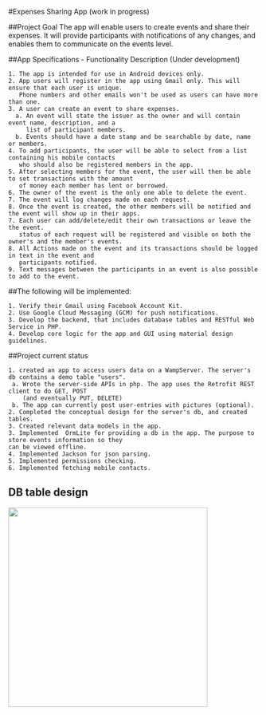 #Expenses Sharing App (work in progress)

##Project Goal
The app will enable users to create events and share their expenses. It will provide participants 
with notifications of any changes, and enables them to communicate on the events level. 

##App Specifications - Functionality Description (Under development)
```
1. The app is intended for use in Android devices only. 
2. App users will register in the app using Gmail only. This will ensure that each user is unique. 
   Phone numbers and other emails won't be used as users can have more than one.
3. A user can create an event to share expenses. 
  a. An event will state the issuer as the owner and will contain event name, description, and a 
     list of participant members. 
  b. Events should have a date stamp and be searchable by date, name or members.
4. To add participants, the user will be able to select from a list containing his mobile contacts 
   who should also be registered members in the app. 
5. After selecting members for the event, the user will then be able to set transactions with the amount 
   of money each member has lent or borrowed. 
6. The owner of the event is the only one able to delete the event. 
7. The event will log changes made on each request. 
8. Once the event is created, the other members will be notified and the event will show up in their apps. 
7. Each user can add/delete/edit their own transactions or leave the the event. 
   status of each request will be registered and visible on both the owner's and the member's events.  
8. All Actions made on the event and its transactions should be logged in text in the event and 
   participants notified.
9. Text messages between the participants in an event is also possible to add to the event. 
```

##The following will be implemented:
```
1. Verify their Gmail using Facebook Account Kit.
2. Use Google Cloud Messaging (GCM) for push notifications.
3. Develop the backend, that includes database tables and RESTful Web Service in PHP. 
4. Develop core logic for the app and GUI using material design guidelines.
```

##Project current status
```
1. created an app to access users data on a WampServer. The server's db contains a demo table "users". 
 a. Wrote the server-side APIs in php. The app uses the Retrofit REST client to do GET, POST 
    (and eventually PUT, DELETE) 
 b. The app can currently post user-entries with pictures (optional). 
2. Completed the conceptual design for the server's db, and created tables.
3. Created relevant data models in the app.
3. Implemented  OrmLite for providing a db in the app. The purpose to store events information so they 
can be viewed offline.
4. Implemented Jackson for json parsing. 
5. Implemented permissions checking.
6. Implemented fetching mobile contacts.
```
## DB table design 

<img src="https://github.com/Jagerfield/Expenses-Sharing-App/blob/master/msc/db_design.PNG" width="400"/> &#160;




